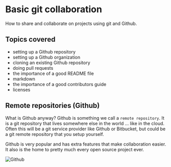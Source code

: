 # Basic git collaboration

How to share and collaborate on projects using git and Github.

## Topics covered

* setting up a Github repository
* setting up a Github organization
* cloning an existing Github repository
* doing pull requests
* the importance of a good README file
* markdown
* the importance of a good contributors guide
* licenses

## Remote repositories (Github)

What is Github anyway? Github is something we call a `remote repository`. It is a git repository that lives somewhere else in the world ... like in the cloud. Often this will be a git service provider like Github or Bitbucket, but could be a git remote repository that you setup yourself.

Github is very popular and has extra features that make collaboration easier. It also is the home to pretty much every open source project ever.

![Github](http://m.memegen.com/bsky67.jpg)